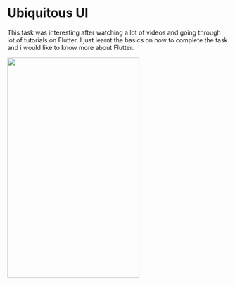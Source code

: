 # Ubiquitous UI

This task was interesting after watching a lot of videos and going through lot of tutorials on Flutter. I just learnt the basics on how to complete the task and i would like to know more about Flutter.

<img src="https://github.com/Ragify/amfoss-tasks/blob/main/task-07/Recording.gif" width="300" height="500">
